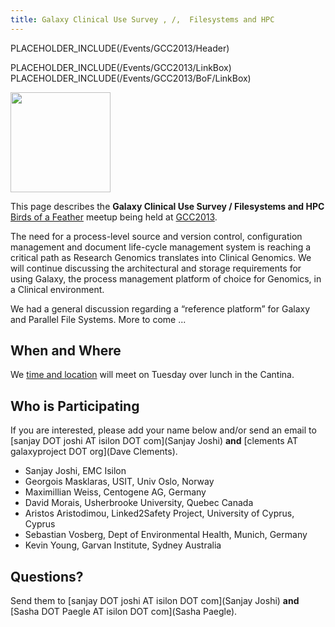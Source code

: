 ```yaml
---
title: Galaxy Clinical Use Survey , /,  Filesystems and HPC
---
```

PLACEHOLDER_INCLUDE(/Events/GCC2013/Header)



PLACEHOLDER_INCLUDE(/Events/GCC2013/LinkBox)
PLACEHOLDER_INCLUDE(/Events/GCC2013/BoF/LinkBox)

<div class='left'><a href='/Events/GCC2013/BoF'><img src='/Images/Logos/GCC2013BoFLogo.png' alt='' width="160" /></a></div>

This page describes the **Galaxy Clinical Use Survey / Filesystems and HPC** [Birds of a Feather](/src/Events/GCC2013/BoF/index.md) meetup being held at [GCC2013](/src/Events/GCC2013/index.md).

The need for a process-level source and version control, configuration management and document life-cycle management system is reaching a critical path as Research Genomics translates into Clinical Genomics. We will continue discussing the architectural and storage requirements for using Galaxy, the process management platform of choice for Genomics, in a Clinical environment.

We had a general discussion regarding a “reference platform” for Galaxy and Parallel File Systems.  More to come ...

## When and Where

We [time and location](/src/Events/GCC2013/BoF/index.md#bof-schedule) will meet on Tuesday over lunch in the Cantina.

## Who is Participating

If you are interested, please add your name below and/or send an email to [sanjay DOT joshi AT isilon DOT com](Sanjay Joshi) **and** [clements AT galaxyproject DOT org](Dave Clements).

* Sanjay Joshi, EMC Isilon
* Georgois Masklaras, USIT, Univ Oslo, Norway
* Maximillian Weiss, Centogene AG, Germany
* David Morais, Usherbrooke University, Quebec Canada
* Aristos Aristodimou, Linked2Safety Project, University of Cyprus, Cyprus
* Sebastian Vosberg, Dept of Environmental Health, Munich, Germany
* Kevin Young, Garvan Institute, Sydney Australia
 

## Questions?

Send them to [sanjay DOT joshi AT isilon DOT com](Sanjay Joshi) **and** [Sasha DOT Paegle AT isilon DOT com](Sasha Paegle).
